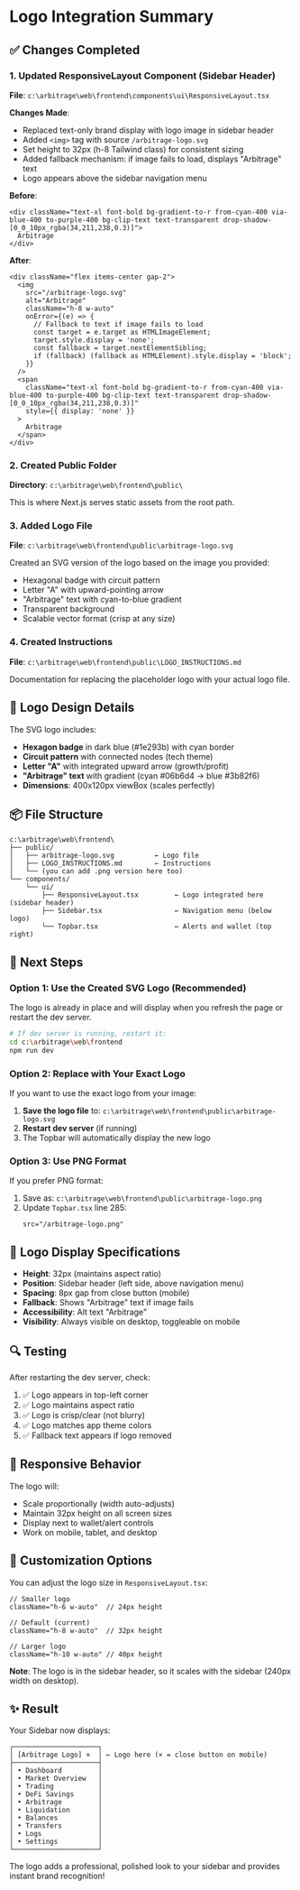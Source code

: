 # Logo Integration Summary

## ✅ Changes Completed

### 1. Updated ResponsiveLayout Component (Sidebar Header)
**File**: `c:\arbitrage\web\frontend\components\ui\ResponsiveLayout.tsx`

**Changes Made**:
- Replaced text-only brand display with logo image in sidebar header
- Added `<img>` tag with source `/arbitrage-logo.svg`
- Set height to 32px (h-8 Tailwind class) for consistent sizing
- Added fallback mechanism: if image fails to load, displays "Arbitrage" text
- Logo appears above the sidebar navigation menu

**Before**:
```tsx
<div className="text-xl font-bold bg-gradient-to-r from-cyan-400 via-blue-400 to-purple-400 bg-clip-text text-transparent drop-shadow-[0_0_10px_rgba(34,211,238,0.3)]">
  Arbitrage
</div>
```

**After**:
```tsx
<div className="flex items-center gap-2">
  <img 
    src="/arbitrage-logo.svg" 
    alt="Arbitrage" 
    className="h-8 w-auto"
    onError={(e) => {
      // Fallback to text if image fails to load
      const target = e.target as HTMLImageElement;
      target.style.display = 'none';
      const fallback = target.nextElementSibling;
      if (fallback) (fallback as HTMLElement).style.display = 'block';
    }}
  />
  <span 
    className="text-xl font-bold bg-gradient-to-r from-cyan-400 via-blue-400 to-purple-400 bg-clip-text text-transparent drop-shadow-[0_0_10px_rgba(34,211,238,0.3)]"
    style={{ display: 'none' }}
  >
    Arbitrage
  </span>
</div>
```

### 2. Created Public Folder
**Directory**: `c:\arbitrage\web\frontend\public\`

This is where Next.js serves static assets from the root path.

### 3. Added Logo File
**File**: `c:\arbitrage\web\frontend\public\arbitrage-logo.svg`

Created an SVG version of the logo based on the image you provided:
- Hexagonal badge with circuit pattern
- Letter "A" with upward-pointing arrow
- "Arbitrage" text with cyan-to-blue gradient
- Transparent background
- Scalable vector format (crisp at any size)

### 4. Created Instructions
**File**: `c:\arbitrage\web\frontend\public\LOGO_INSTRUCTIONS.md`

Documentation for replacing the placeholder logo with your actual logo file.

## 🎨 Logo Design Details

The SVG logo includes:
- **Hexagon badge** in dark blue (#1e293b) with cyan border
- **Circuit pattern** with connected nodes (tech theme)
- **Letter "A"** with integrated upward arrow (growth/profit)
- **"Arbitrage" text** with gradient (cyan #06b6d4 → blue #3b82f6)
- **Dimensions**: 400x120px viewBox (scales perfectly)

## 📦 File Structure

```
c:\arbitrage\web\frontend\
├── public/
│   ├── arbitrage-logo.svg          ← Logo file
│   ├── LOGO_INSTRUCTIONS.md        ← Instructions
│   └── (you can add .png version here too)
└── components/
    └── ui/
        ├── ResponsiveLayout.tsx         ← Logo integrated here (sidebar header)
        ├── Sidebar.tsx                  ← Navigation menu (below logo)
        └── Topbar.tsx                   ← Alerts and wallet (top right)
```

## 🔄 Next Steps

### Option 1: Use the Created SVG Logo (Recommended)
The logo is already in place and will display when you refresh the page or restart the dev server.

```bash
# If dev server is running, restart it:
cd c:\arbitrage\web\frontend
npm run dev
```

### Option 2: Replace with Your Exact Logo
If you want to use the exact logo from your image:

1. **Save the logo file** to: `c:\arbitrage\web\frontend\public\arbitrage-logo.svg`
2. **Restart dev server** (if running)
3. The Topbar will automatically display the new logo

### Option 3: Use PNG Format
If you prefer PNG format:

1. Save as: `c:\arbitrage\web\frontend\public\arbitrage-logo.png`
2. Update `Topbar.tsx` line 285:
   ```tsx
   src="/arbitrage-logo.png"
   ```

## 🎯 Logo Display Specifications

- **Height**: 32px (maintains aspect ratio)
- **Position**: Sidebar header (left side, above navigation menu)
- **Spacing**: 8px gap from close button (mobile)
- **Fallback**: Shows "Arbitrage" text if image fails
- **Accessibility**: Alt text "Arbitrage"
- **Visibility**: Always visible on desktop, toggleable on mobile

## 🔍 Testing

After restarting the dev server, check:
1. ✅ Logo appears in top-left corner
2. ✅ Logo maintains aspect ratio
3. ✅ Logo is crisp/clear (not blurry)
4. ✅ Logo matches app theme colors
5. ✅ Fallback text appears if logo removed

## 📱 Responsive Behavior

The logo will:
- Scale proportionally (width auto-adjusts)
- Maintain 32px height on all screen sizes
- Display next to wallet/alert controls
- Work on mobile, tablet, and desktop

## 🎨 Customization Options

You can adjust the logo size in `ResponsiveLayout.tsx`:

```tsx
// Smaller logo
className="h-6 w-auto"  // 24px height

// Default (current)
className="h-8 w-auto"  // 32px height

// Larger logo
className="h-10 w-auto" // 40px height
```

**Note**: The logo is in the sidebar header, so it scales with the sidebar (240px width on desktop).

## ✨ Result

Your Sidebar now displays:
```
┌─────────────────────┐
│ [Arbitrage Logo] ×  │ ← Logo here (× = close button on mobile)
├─────────────────────┤
│ • Dashboard         │
│ • Market Overview   │
│ • Trading           │
│ • DeFi Savings      │
│ • Arbitrage         │
│ • Liquidation       │
│ • Balances          │
│ • Transfers         │
│ • Logs              │
│ • Settings          │
└─────────────────────┘
```

The logo adds a professional, polished look to your sidebar and provides instant brand recognition!
